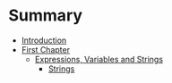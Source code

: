 # Summary

* [Introduction](README.md)
* [First Chapter](chapter1.md)
   * [Expressions, Variables and Strings](expressions,_variables_and_strings.md)
       * [Strings](strings.md)


